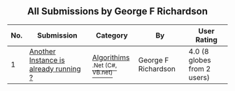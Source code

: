 ﻿<div align="center">

## All Submissions by George F Richardson

</div>

No.  | Submission | Category | By   | User Rating
---- | ---------- | -------- | ---- | -----------
1 | [Another Instance is already running ?<br />](https://github.com/Planet-Source-Code/george-f-richardson-another-instance-is-already-running__10-4336) | [Algorithims<br /><sup>.Net (C#, VB.net)</sup>](../ByCategory/algorithims__10-29.md) | George F Richardson | 4.0 (8 globes from 2 users)
